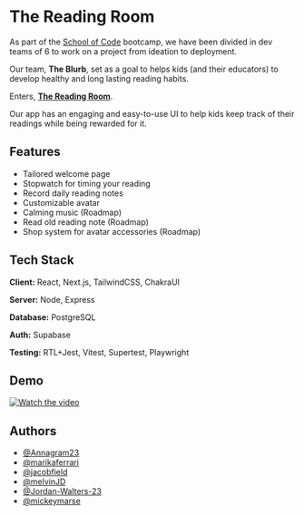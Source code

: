 # The Reading Room

As part of the [School of Code](https://schoolofcode.co.uk/) bootcamp, we have been divided in dev teams of 6 to work on a project from ideation to deployment.

Our team, **The Blurb**, set as a goal to helps kids (and their educators) to develop healthy and long lasting reading habits.

Enters, [**The Reading Room**](https://reading-room-app.vercel.app/).

Our app has an engaging and easy-to-use UI to help kids keep track of their readings while being rewarded for it.

## Features

- Tailored welcome page
- Stopwatch for timing your reading
- Record daily reading notes
- Customizable avatar
- Calming music (Roadmap)
- Read old reading note (Roadmap)
- Shop system for avatar accessories (Roadmap)

## Tech Stack

**Client:** React, Next.js, TailwindCSS, ChakraUI

**Server:** Node, Express

**Database:** PostgreSQL

**Auth:** Supabase

**Testing:** RTL+Jest, Vitest, Supertest, Playwright

## Demo

[![Watch the video](https://img.youtube.com/vi/Cjjdsl9NvZU/hqdefault.jpg)](https://www.youtube.com/watch?v=Cjjdsl9NvZU)

## Authors

- [@Annagram23](https://github.com/Annagram23)
- [@marikaferrari](https://github.com/marikaferrari)
- [@jacobfield](https://github.com/jacobfield)
- [@melvinJD](https://github.com/melvinJD)
- [@Jordan-Walters-23](https://github.com/Jordan-Walters-23)
- [@mickeymarse](https://github.com/mickeymarse)
